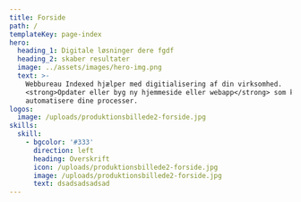 ```yaml
---
title: Forside
path: /
templateKey: page-index
hero:
  heading_1: Digitale løsninger dere fgdf
  heading_2: skaber resultater
  image: ../assets/images/hero-img.png
  text: >-
    Webbureau Indexed hjælper med digitialisering af din virksomhed.
    <strong>Opdater eller byg ny hjemmeside eller webapp</strong> som kan
    automatisere dine processer.
logos:
  image: /uploads/produktionsbillede2-forside.jpg
skills:
  skill:
    - bgcolor: '#333'
      direction: left
      heading: Overskrift
      icon: /uploads/produktionsbillede2-forside.jpg
      image: /uploads/produktionsbillede2-forside.jpg
      text: dsadsadsadsad
---
```



